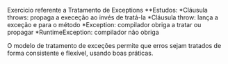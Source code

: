 Exercicio referente a Tratamento de Exceptions
**Estudos:
*Cláusula throws: propaga a execeção ao invés de tratá-la
*Cláusula throw: lança a exceção e para o método
*Exception: compilador obriga a tratar ou propagar
*RuntimeException: compilador não obriga

O modelo de tratamento de exceções permite que erros sejam tratados de forma consistente e flexível, usando boas práticas.
